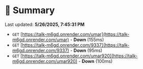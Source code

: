 # 📖 Summary
Last updated: **5/26/2025, 7:45:31 PM**

- `GET` [https://talk-m6gd.onrender.com/umar](https://talk-m6gd.onrender.com/umar) - **Down** (155ms)
- `GET` [https://talk-m6gd.onrender.com/9337](https://talk-m6gd.onrender.com/9337) - **Down** (95ms)
- `GET` [https://talk-m6gd.onrender.com/umar920](https://talk-m6gd.onrender.com/umar920) - **Down** (100ms)

